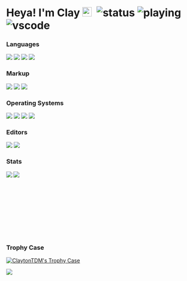 # Heya! I'm Clay <img src="https://i.giphy.com/media/hvRJCLFzcasrR4ia7z/giphy.webp" width="25px"> &nbsp;<img src="https://api.statusbadges.me/badge/status/838197580462293042?style=for-the-badge" alt="status"> <img src="https://api.statusbadges.me/badge/playing/838197580462293042?style=for-the-badge" alt="playing"> <img src="https://api.statusbadges.me/badge/vscode/838197580462293042?style=for-the-badge" alt="vscode">

<div>
	<h3>Languages</h3>
	<a href="#languages"><img src="https://img.shields.io/badge/JavaScript-F7DF1E?style=for-the-badge&amp;logo=javascript&amp;logoColor=black"></a>
	<!-- <a href="#languages"><img src="https://img.shields.io/badge/TypeScript-3077C5?style=for-the-badge&amp;logo=typescript&amp;logoColor=white"></a> -->
	<a href="#languages"><img src="https://img.shields.io/badge/LuaU-009EFE?style=for-the-badge&amp;logo=robloxstudio&amp;logoColor=white"></a>
	<a href="#languages"><img src="https://img.shields.io/badge/Bash-272E35?style=for-the-badge&logo=gnubash&amp;logoColor=white"></a>
	<a href="#languages"><img src="https://img.shields.io/badge/Batch-404D59?style=for-the-badge&logo=windows&amp;logoColor=white"></a>
	<br>
	<h3>Markup</h3>
	<a href="#languages"><img src="https://img.shields.io/badge/HTML5-E34F26?style=for-the-badge&amp;logo=html5&amp;logoColor=white"></a>
	<a href="#languages"><img src="https://img.shields.io/badge/CSS3-1572B6?style=for-the-badge&amp;logo=css3&amp;logoColor=white"></a>
	<a href="#languages"><img src="https://img.shields.io/badge/Markdown-03A7DD?style=for-the-badge&amp;logo=markdown&amp;logoColor=white"></a>
	<br>
	<h3>Operating Systems</h3>
	<a href="#languages"><img src="https://img.shields.io/badge/Windows-0078D4?style=for-the-badge&amp;logo=windows&amp;logoColor=white"></a>
	<a href="#languages"><img src="https://img.shields.io/badge/Linux%20Mint-69B53F?style=for-the-badge&amp;logo=linuxmint&amp;logoColor=white"></a>
	<a href="#languages"><img src="https://img.shields.io/badge/Ubuntu%20Server-DD4814?style=for-the-badge&amp;logo=ubuntu&amp;logoColor=white"></a>
	<a href="#languages"><img src="https://img.shields.io/badge/Debian%20Server-FFFFFF?style=for-the-badge&amp;logo=debian&amp;logoColor=A80030"></a>
	<br>
	<h3>Editors</h3>
	<a href="#languages"><img src="https://img.shields.io/badge/VSCode-282828?style=for-the-badge&amp;logo=visualstudiocode&amp;logoColor=5FACf0"></a>
	<a href="#languages"><img src="https://img.shields.io/badge/Visual%20Studio-282828?style=for-the-badge&amp;logo=visualstudio&amp;logoColor=CB96f8"></a>
</div>

### Stats
[<img align="left" src="https://github-readme-stats.vercel.app/api?username=claytontdm&show_icons=true&theme=dracula">](#stats)

[<img align="left" src="https://github-readme-stats.vercel.app/api/top-langs/?username=claytontdm&layout=compact&theme=dracula">](#stats)

<br><br><br><br><br><br><br><br><br><br> <!-- 😭 -->

### Trophy Case
[![ClaytonTDM's Trophy Case](https://github-profile-trophy.vercel.app/?username=claytontdm&theme=dracula)](#trophy-case)

<div id="views">
	<a href="#views"><img src="https://komarev.com/ghpvc/?username=claytontdm&label=Profile%20views&color=0e75b6&style=for-the-badge"></a>
</div>
